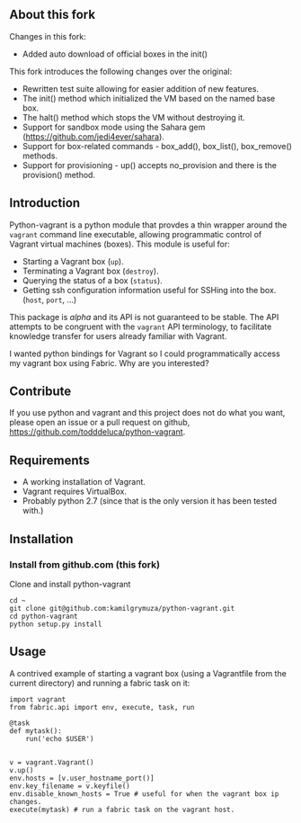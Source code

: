 ## About this fork

Changes in this fork:

- Added auto download of official boxes in the init() 

This fork introduces the following changes over the original:

- Rewritten test suite allowing for easier addition of new features.
- The init() method which initialized the VM based on the named base box.
- The halt() method which stops the VM without destroying it.
- Support for sandbox mode using the Sahara gem 
  (https://github.com/jedi4ever/sahara).
- Support for box-related commands - box_add(), box_list(), box_remove() methods. 
- Support for provisioning - up() accepts no_provision and there is the provision()
  method.

## Introduction

Python-vagrant is a python module that provdes a thin wrapper around the
`vagrant` command line executable, allowing programmatic control of Vagrant
virtual machines (boxes).  This module is useful for:

- Starting a Vagrant box (`up`).
- Terminating a Vagrant box (`destroy`).
- Querying the status of a box (`status`).
- Getting ssh configuration information useful for SSHing into the box. (`host`, `port`, ...)

This package is _alpha_ and its API is not guaranteed to be stable.  The API
attempts to be congruent with the `vagrant` API terminology, to facilitate
knowledge transfer for users already familiar with Vagrant.

I wanted python bindings for Vagrant so I could programmatically access my
vagrant box using Fabric.  Why are you interested?


## Contribute

If you use python and vagrant and this project does not do what you want,
please open an issue or a pull request on github,
https://github.com/todddeluca/python-vagrant.


## Requirements

- A working installation of Vagrant.
- Vagrant requires VirtualBox.
- Probably python 2.7 (since that is the only version it has been tested with.)


## Installation

### Install from github.com (this fork)

Clone and install python-vagrant

    cd ~
    git clone git@github.com:kamilgrymuza/python-vagrant.git
    cd python-vagrant
    python setup.py install


## Usage

A contrived example of starting a vagrant box (using a Vagrantfile from the
current directory) and running a fabric task on it:

    import vagrant
    from fabric.api import env, execute, task, run

    @task
    def mytask():
        run('echo $USER')


    v = vagrant.Vagrant()
    v.up()
    env.hosts = [v.user_hostname_port()]
    env.key_filename = v.keyfile()
    env.disable_known_hosts = True # useful for when the vagrant box ip changes.
    execute(mytask) # run a fabric task on the vagrant host.
